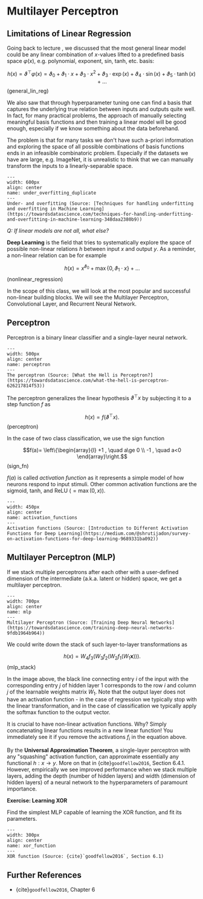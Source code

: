 # Multilayer Perceptron


## Limitations of Linear Regression

Going back to lecture [](tricks.md), we discussed that the most general linear model could be any linear combination of $x$-values lifted to a predefined basis space $\varphi(x)$, e.g. polynomial, exponent, sin, tanh, etc. basis:

$$h(x)= \vartheta^{\top} \varphi(x) = \vartheta_0 + \vartheta_1 \cdot x + \vartheta_3 \cdot x^2 + \vartheta_3 \cdot \exp(x) + \vartheta_4 \cdot \sin(x) + \vartheta_5 \cdot \tanh(x) + ...$$ (general_lin_reg)

We also saw that through hyperparameter tuning one can find a basis that captures the underlying true relation between inputs and outputs quite well. In fact, for many practical problems, the approach of manually selecting meaningful basis functions and then training a linear model will be good enough, especially if we know something about the data beforehand.

The problem is that for many tasks we don't have such a-priori information and exploring the space of all possible combinations of basis functions ends in an infeasible combinatoric problem. Especially if the datasets we have are large, e.g. ImageNet, it is unrealistic to think that we can manually transform the inputs to a linearly-separable space.

```{figure} ../imgs/under_overfitting.png
---
width: 600px
align: center
name: under_overfitting_duplicate
---
Under- and overfitting (Source: [Techniques for handling underfitting and overfitting in Machine Learning](https://towardsdatascience.com/techniques-for-handling-underfitting-and-overfitting-in-machine-learning-348daa2380b9))
```

*Q: If linear models are not all, what else?*

**Deep Learning** is the field that tries to systematically explore the space of possible non-linear relations $h$ between input $x$ and output $y$. As a reminder, a non-linear relation can be for example

$$
h(x) = x^{\vartheta_0} + \max\{0, \vartheta_1 \cdot x\} + ...
$$ (nonlinear_regression)

In the scope of this class, we will look at the most popular and successful non-linear building blocks. We will see the Multilayer Perceptron, Convolutional Layer, and Recurrent Neural Network.


## Perceptron

Perceptron is a binary linear classifier and a single-layer neural network.

```{figure} ../imgs/perceptron.png
---
width: 500px
align: center
name: perceptron
---
The perceptron (Source: [What the Hell is Perceptron?](https://towardsdatascience.com/what-the-hell-is-perceptron-626217814f53))
```

The perceptron generalizes the linear hypothesis $\vartheta^{\top} x$ by subjecting it to a step function $f$ as

$$h(x) = f(\vartheta^{\top}x).$$ (perceptron)

In the case of two class classification, we use the sign function


$$f(a)=  \left\{\begin{array}{l} +1 , \quad a\ge 0  \\ -1 , \quad a<0 \end{array}\right.$$ (sign_fn)

$f(a)$ is called *activation function* as it represents a simple model of how neurons respond to input stimuli. Other common activation functions are the sigmoid, tanh, and ReLU ($=\max(0,x)$).

```{figure} ../imgs/activation_functions.png
---
width: 450px
align: center
name: activation_functions
---
Activation functions (Source: [Introduction to Different Activation Functions for Deep Learning](https://medium.com/@shrutijadon/survey-on-activation-functions-for-deep-learning-9689331ba092))
```


## Multilayer Perceptron  (MLP)

If we stack multiple perceptrons after each other with a user-defined dimension of the intermediate (a.k.a. latent or hidden) space, we get a multilayer perceptron.

```{figure} ../imgs/mlp.png
---
width: 700px
align: center
name: mlp
---
Multilayer Perceptron (Source: [Training Deep Neural Networks](https://towardsdatascience.com/training-deep-neural-networks-9fdb1964b964))
```

We could write down the stack of such layer-to-layer transformations as 

$$h(x) = W_4 f_3 ( W_3 f_2(W_2 f_1(W_1 \mathbf{x}))).$$ (mlp_stack)

In the image above, the black line connecting entry $i$ of the input with the corresponding entry $j$ of hidden layer 1 corresponds to the row $i$ and column $j$ of the learnable weights matrix $W_{1}$. Note that the output layer does not have an activation function - in the case of regression we typically stop with the linear transformation, and in the case of classification we typically apply the softmax function to the output vector.

It is crucial to have non-linear activation functions. Why? Simply concatenating linear functions results in a new linear function! You immediately see it if you remove the activations $f_i$ in the equation above.

By the **Universal Approximation Theorem**, a single-layer perceptron with any "squashing" activation function, can approximate essentially any functional $h: x \to y$. More on that in {cite}`goodfellow2016`, Section 6.4.1. However, empirically we see improved performance when we stack multiple layers, adding the depth (number of hidden layers) and width (dimension of hidden layers) of a neural network to the hyperparameters of paramount importance.

**Exercise: Learning XOR**

Find the simplest MLP capable of learning the XOR function, and fit its parameters.

```{figure} ../imgs/xor_function.png
---
width: 300px
align: center
name: xor_function
---
XOR function (Source: {cite}`goodfellow2016`, Section 6.1)
```


## Further References

- {cite}`goodfellow2016`, Chapter 6